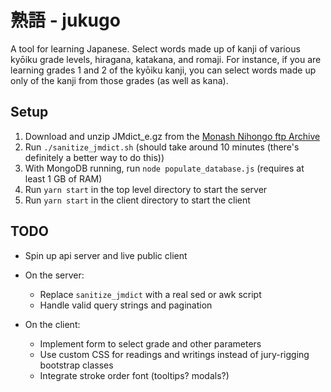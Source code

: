 # 熟語 - jukugo

A tool for learning Japanese.  Select words made up of kanji of various kyōiku grade levels, hiragana, katakana, and romaji.  For instance, if you are learning grades 1 and 2 of the kyōiku kanji, you can select words made up only of the kanji from those grades (as well as kana).

## Setup

1. Download and unzip JMdict_e.gz from the [Monash Nihongo ftp Archive][monash-ftp]
2. Run `./sanitize_jmdict.sh` (should take around 10 minutes (there's definitely a better way to do this))
3. With MongoDB running, run `node populate_database.js` (requires at least 1 GB of RAM)
4. Run `yarn start` in the top level directory to start the server
5. Run `yarn start` in the client directory to start the client

## TODO
* Spin up api server and live public client

* On the server:
  * Replace `sanitize_jmdict` with a real sed or awk script
  * Handle valid query strings and pagination

* On the client:
  * Implement form to select grade and other parameters
  * Use custom CSS for readings and writings instead of jury-rigging bootstrap classes
  * Integrate stroke order font (tooltips? modals?)

[monash-ftp]: http://ftp.monash.edu.au/pub/nihongo/JMdict_e.gz
